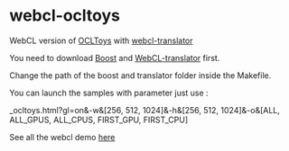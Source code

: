 webcl-ocltoys
=============

WebCL version of [OCLToys](http://code.google.com/p/ocltoys/) with [webcl-translator](https://github.com/wolfviking0/webcl-translator)


You need to download [Boost](http://www.boost.org/users/download/) and [WebCL-translator](https://github.com/wolfviking0/webcl-translator) first.

Change the path of the boost and translator folder inside the Makefile.

You can launch the samples with parameter just use :

_ocltoys.html?gl=on&-w&[256, 512, 1024]&-h&[256, 512, 1024]&-o&[ALL, ALL_GPUS, ALL_CPUS, FIRST_GPU, FIRST_CPU]

See all the webcl demo [here](http://wolfviking0.github.io/webcl-translator/)